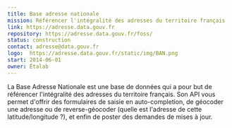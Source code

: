 ```yaml
---
title: Base adresse nationale
mission: Référencer l'intégralité des adresses du territoire français
link: https://adresse.data.gouv.fr
repository: https://adresse.data.gouv.fr/foss/
status: construction
contact: adresse@data.gouv.fr
logo:  https://adresse.data.gouv.fr/static/img/BAN.png
start: 2014-06-01
owner: Étalab
---
```


La Base Adresse Nationale est une base de données qui a pour but de référencer l'intégralité des adresses du territoire français. Son API vous permet d'offrir des formulaires de saisie en auto-completion, de géocoder une adresse ou de reverse-géocoder (quelle est l'adresse de cette latitude/longitude ?), et enfin de poster des demandes de mises à jour.
